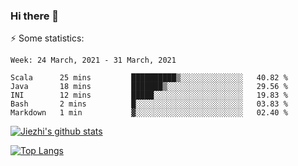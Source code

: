 ### Hi there 👋

⚡ Some statistics:

<!--START_SECTION:waka-->
```text
Week: 24 March, 2021 - 31 March, 2021

Scala      25 mins         ██████████▒░░░░░░░░░░░░░░   40.82 % 
Java       18 mins         ███████▒░░░░░░░░░░░░░░░░░   29.56 % 
INI        12 mins         █████░░░░░░░░░░░░░░░░░░░░   19.83 % 
Bash       2 mins          █░░░░░░░░░░░░░░░░░░░░░░░░   03.83 % 
Markdown   1 min           ▓░░░░░░░░░░░░░░░░░░░░░░░░   02.40 % 
```
<!--END_SECTION:waka-->

[![Jiezhi's github stats](https://github-readme-stats.vercel.app/api?username=Jiezhi&show_icons=true)](https://github.com/Jiezhi/github-readme-stats)

[![Top Langs](https://github-readme-stats.vercel.app/api/top-langs/?username=Jiezhi&hide=javascript,html)](https://github.com/Jiezhi/github-readme-stats)
<!--
**Jiezhi/Jiezhi** is a ✨ _special_ ✨ repository because its `README.md` (this file) appears on your GitHub profile.

Here are some ideas to get you started:

- 🔭 I’m currently working on ...
- 🌱 I’m currently learning ...
- 👯 I’m looking to collaborate on ...
- 🤔 I’m looking for help with ...
- 💬 Ask me about ...
- 📫 How to reach me: ...
- 😄 Pronouns: ...
- ⚡ Fun fact: ...
-->

